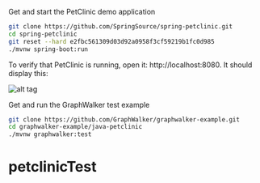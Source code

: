 Get and start the PetClinic demo application
```bash
git clone https://github.com/SpringSource/spring-petclinic.git
cd spring-petclinic
git reset --hard e2fbc561309d03d92a0958f3cf59219b1fc0d985
./mvnw spring-boot:run
```

To verify that PetClinic is running, open it: http://localhost:8080. It should display this: 

![alt tag](http://graphwalker.github.io/images/spring-pet-clinic.png)

Get and run the GraphWalker test example
```bash
git clone https://github.com/GraphWalker/graphwalker-example.git
cd graphwalker-example/java-petclinic
./mvnw graphwalker:test
```
# petclinicTest
